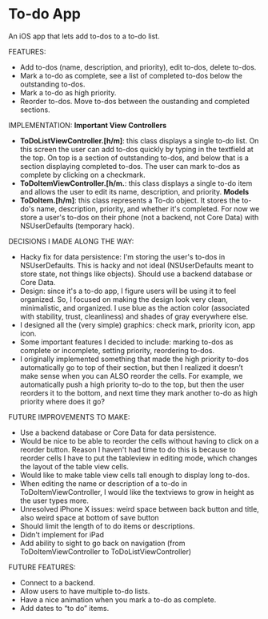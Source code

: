 # To-do App
An iOS app that lets add to-dos to a to-do list. 

FEATURES:
- Add to-dos (name, description, and priority), edit to-dos, delete to-dos.
- Mark a to-do as complete, see a list of completed to-dos below the outstanding to-dos.
- Mark a to-do as high priority.
- Reorder to-dos. Move to-dos between the oustanding and completed sections.

IMPLEMENTATION: 
<b>Important View Controllers</b>
- <b>ToDoListViewController.[h/m]</b>: this class displays a single to-do list. On this screen the user can add to-dos quickly by typing in the textfield at the top. On top is a section of outstanding to-dos, and below that is a section displaying completed to-dos. The user can mark to-dos as complete by clicking on a checkmark. 
- <b>ToDoItemViewController.[h/m.</b>: this class displays a single to-do item and allows the user to edit its name, description, and priority.
<b>Models</b>
- <b>ToDoItem.[h/m]</b>: this class represents a To-do object. It stores the to-do's name, description, priority, and whether it's completed. For now we store a user's to-dos on their phone (not a backend, not Core Data) with NSUserDefaults (temporary hack).

DECISIONS I MADE ALONG THE WAY:
- Hacky fix for data persistence: I'm storing the user's to-dos in NSUserDefaults. This is hacky and not ideal (NSUserDefaults meant to store state, not things like objects). Should use a backend database or Core Data.
- Design: since it's a to-do app, I figure users will be using it to feel organized. So, I focused on making the design look very clean, minimalistic, and organized. I use blue as the action color (associated with stability, trust, cleanliness) and shades of gray everywhere else.
- I designed all the (very simple) graphics: check mark, priority icon, app icon.
- Some important features I decided to include: marking to-dos as complete or incomplete, setting priority, reordering to-dos.
- I originally implemented something that made the high priority to-dos automatically go to top of their section, but then I realized it doesn’t make sense when you can ALSO reorder the cells. For example, we automatically push a high priority to-do to the top, but then the user reorders it to the bottom, and next time they mark another to-do as high priority where does it go?  

FUTURE IMPROVEMENTS TO MAKE:
- Use a backend database or Core Data for data persistence.
- Would be nice to be able to reorder the cells without having to click on a reorder button. Reason I haven't had time to do this is because to reorder cells I have to put the tableview in editing mode, which changes the layout of the table view cells.
- Would like to make table view cells tall enough to display long to-dos. 
- When editing the name or description of a to-do in ToDoItemViewController, I would like the textviews to grow in height as the user types more.
- Unresolved iPhone X issues: weird space between back button and title, also weird space at bottom of save button
- Should limit the length of to do items or descriptions. 
- Didn't implement for iPad
- Add ability to sight to go back on navigation (from ToDoItemViewController to ToDoListViewController)

FUTURE FEATURES:
- Connect to a backend.
- Allow users to have multiple to-do lists.
- Have a nice animation when you mark a to-do as complete.
- Add dates to “to do” items. 
